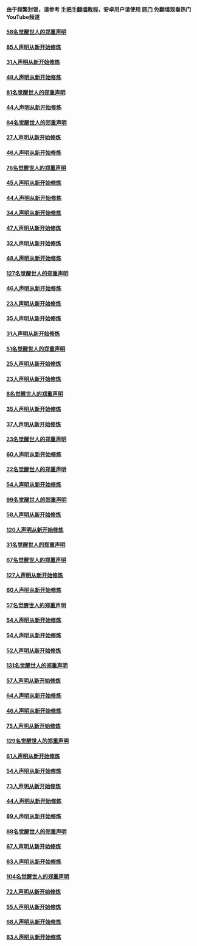 #### 由于频繁封锁，请参考 [手把手翻墙教程](https://github.com/gfw-breaker/guides/wiki/)，安卓用户请使用 [网门](https://github.com/gfw-breaker/nogfw/blob/master/dl.md?t=03082300) 免翻墙观看热门YouTube频道 

#### [58名觉醒世人的郑重声明](../pages/91/421845.md?t=03082300) 

#### [85人声明从新开始修炼](../pages/91/421769.md?t=03082300) 

#### [31人声明从新开始修炼](../pages/91/421763.md?t=03082300) 

#### [48人声明从新开始修炼](../pages/91/421605.md?t=03082300) 

#### [81名觉醒世人的郑重声明](../pages/91/421656.md?t=03082300) 

#### [44人声明从新开始修炼](../pages/91/421544.md?t=03082300) 

#### [84名觉醒世人的郑重声明](../pages/91/421543.md?t=03082300) 

#### [27人声明从新开始修炼](../pages/91/421465.md?t=03082300) 

#### [46人声明从新开始修炼](../pages/91/421454.md?t=03082300) 

#### [76名觉醒世人的郑重声明](../pages/91/421453.md?t=03082300) 

#### [45人声明从新开始修炼](../pages/91/421452.md?t=03082300) 

#### [44人声明从新开始修炼](../pages/91/421422.md?t=03082300) 

#### [34人声明从新开始修炼](../pages/91/421322.md?t=03082300) 

#### [47人声明从新开始修炼](../pages/91/421264.md?t=03082300) 

#### [32人声明从新开始修炼](../pages/91/421225.md?t=03082300) 

#### [48人声明从新开始修炼](../pages/91/421202.md?t=03082300) 

#### [127名觉醒世人的郑重声明](../pages/91/421224.md?t=03082300) 

#### [46人声明从新开始修炼](../pages/91/421203.md?t=03082300) 

#### [23人声明从新开始修炼](../pages/91/421138.md?t=03082300) 

#### [35人声明从新开始修炼](../pages/91/421122.md?t=03082300) 

#### [31人声明从新开始修炼](../pages/91/421081.md?t=03082300) 

#### [51名觉醒世人的郑重声明](../pages/91/421080.md?t=03082300) 

#### [25人声明从新开始修炼](../pages/91/421020.md?t=03082300) 

#### [23人声明从新开始修炼](../pages/91/420884.md?t=03082300) 

#### [8名觉醒世人的郑重声明](../pages/91/420883.md?t=03082300) 

#### [35人声明从新开始修炼](../pages/91/420809.md?t=03082300) 

#### [37人声明从新开始修炼](../pages/91/420766.md?t=03082300) 

#### [23名觉醒世人的郑重声明](../pages/91/420765.md?t=03082300) 

#### [60人声明从新开始修炼](../pages/91/420727.md?t=03082300) 

#### [22名觉醒世人的郑重声明](../pages/91/420726.md?t=03082300) 

#### [54人声明从新开始修炼](../pages/91/420529.md?t=03082300) 

#### [99名觉醒世人的郑重声明](../pages/91/420528.md?t=03082300) 

#### [58人声明从新开始修炼](../pages/91/420198.md?t=03082300) 

#### [120人声明从新开始修炼](../pages/91/420141.md?t=03082300) 

#### [31名觉醒世人的郑重声明](../pages/91/420197.md?t=03082300) 

#### [67名觉醒世人的郑重声明](../pages/91/420140.md?t=03082300) 

#### [127人声明从新开始修炼](../pages/91/420082.md?t=03082300) 

#### [60人声明从新开始修炼](../pages/91/420081.md?t=03082300) 

#### [57名觉醒世人的郑重声明](../pages/91/420080.md?t=03082300) 

#### [54人声明从新开始修炼](../pages/91/419533.md?t=03082300) 

#### [54人声明从新开始修炼](../pages/91/419532.md?t=03082300) 

#### [52人声明从新开始修炼](../pages/91/419531.md?t=03082300) 

#### [131名觉醒世人的郑重声明](../pages/91/419530.md?t=03082300) 

#### [57人声明从新开始修炼](../pages/91/419430.md?t=03082300) 

#### [64人声明从新开始修炼](../pages/91/419429.md?t=03082300) 

#### [46人声明从新开始修炼](../pages/91/419428.md?t=03082300) 

#### [75人声明从新开始修炼](../pages/91/419427.md?t=03082300) 

#### [129名觉醒世人的郑重声明](../pages/91/419426.md?t=03082300) 

#### [61人声明从新开始修炼](../pages/91/419198.md?t=03082300) 

#### [54人声明从新开始修炼](../pages/91/419197.md?t=03082300) 

#### [73人声明从新开始修炼](../pages/91/419196.md?t=03082300) 

#### [44人声明从新开始修炼](../pages/91/419075.md?t=03082300) 

#### [89人声明从新开始修炼](../pages/91/419074.md?t=03082300) 

#### [88名觉醒世人的郑重声明](../pages/91/419195.md?t=03082300) 

#### [67人声明从新开始修炼](../pages/91/419073.md?t=03082300) 

#### [63人声明从新开始修炼](../pages/91/419072.md?t=03082300) 

#### [104名觉醒世人的郑重声明](../pages/91/419071.md?t=03082300) 

#### [72人声明从新开始修炼](../pages/91/418902.md?t=03082300) 

#### [55人声明从新开始修炼](../pages/91/418901.md?t=03082300) 

#### [68人声明从新开始修炼](../pages/91/418900.md?t=03082300) 

#### [83人声明从新开始修炼](../pages/91/418757.md?t=03082300) 

